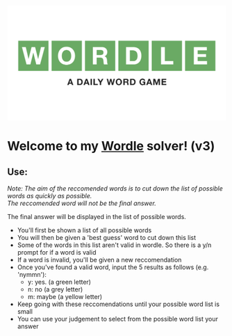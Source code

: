 ![](wordle_logo.png)

# Welcome to my [Wordle](https://www.nytimes.com/games/wordle/index.html) solver! (v3)

## Use:

_Note: The aim of the reccomended words is to cut down the list of possible words as quickly as possible. \
The reccomended word will not be the final answer._

The final answer will be displayed in the list of possible words.

- You'll first be shown a list of all possible words
- You will then be given a 'best guess' word to cut down this list
- Some of the words in this list aren't valid in wordle. So there is a y/n prompt for if a word is valid
- If a word is invalid, you'll be given a new reccomendation
- Once you've found a valid word, input the 5 results as follows (e.g. 'nymmn'):
  - y: yes. (a green letter)
  - n: no (a grey letter)
  - m: maybe (a yellow letter)
- Keep going with these reccomendations until your possible word list is small
- You can use your judgement to select from the possible word list your answer

